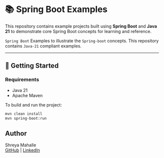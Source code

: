 # 📚 Spring Boot Examples

This repository contains example projects built using **Spring Boot** and **Java 21** to demonstrate core Spring Boot concepts for learning and reference.

`Spring Boot` Examples to illustrate the `Spring-boot` concepts. This repository contains `Java-21` compliant examples.

---

## 🚀 Getting Started

### Requirements

- Java 21
- Apache Maven

To build and run the project:

```bash
mvn clean install
mvn spring-boot:run
```

## Author

Shreya Mahalle  
[GitHub](https://github.com/shreyamahalle) | [LinkedIn](https://linkedin.com/in/shreyamahalle)

